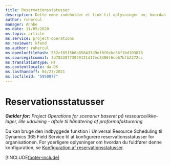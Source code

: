 ```yaml
---
title: Reservationsstatusser
description: Dette emne indeholder et link til oplysninger om, hvordan du konfigurerer reservationsstatusser i Project Operations.
author: ruhercul
manager: Annbe
ms.date: 11/05/2020
ms.topic: article
ms.service: project-operations
ms.reviewer: kfend
ms.author: ruhercul
ms.openlocfilehash: 552cf8515b6a858437d9ef0f0cbc56f1bd103878
ms.sourcegitcommit: 3d78338773929121d17ec3386f6cb67bfb2272cc
ms.translationtype: HT
ms.contentlocale: da-DK
ms.lasthandoff: 04/27/2021
ms.locfileid: "5950077"
---
```

# <a name="booking-statuses"></a>Reservationsstatusser

_**Gælder for:** Project Operations for scenarier baseret på ressource/ikke-lager, lille udrulning - aftale til håndtering af proformafakturering_

Du kan bruge den indbyggede funktion i Universal Resource Scheduling til Dynamics 365 Field Service til at konfigurere reservationsstatusser for organisationen. For yderligere oplysninger om hvordan du fuldfører denne konfiguration, se [Konfiguration af reservationsstatusser](/dynamics365/field-service/set-up-booking-statuses).


[!INCLUDE[footer-include](../includes/footer-banner.md)]
